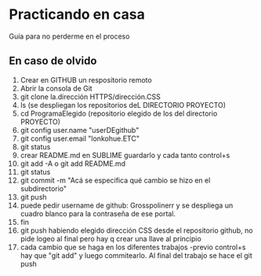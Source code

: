 # Practicando en casa
Guía para no perderme en el proceso
## En caso de olvido
1. Crear en GITHUB un respositorio remoto
2. Abrir la consola de Git
3. git clone la.dirección HTTPS/dirección.CSS
4. ls (se despliegan los repositorios deL DIRECTORIO PROYECTO)
5. cd ProgramaElegido (repositorio elegido de los del directorio PROYECTO)
6. git config user.name "userDEgithub"
7. git config user.email "lonkohue.ETC"
8. git status
9. crear README.md en SUBLIME guardarlo y cada tanto control+s
10. git add -A o git add README.md
11. git status
12. git commit -m "Acá se especifica qué cambio se hizo en el subdirectorio"
13. git push
14. puede pedir username de github: Grosspolinerr y se despliega un cuadro blanco para la contraseña de ese portal.
15. fin
16. git push habiendo elegido dirección CSS desde el repositorio github, no pide logeo al final pero hay q crear una llave al principio
17. cada cambio que se haga en los diferentes trabajos -previo control+s hay que "git add" y luego commitearlo. Al final del trabajo se hace el git push
